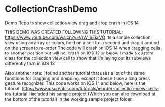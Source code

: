 # CollectionCrashDemo
Demo Repo to show collection view drag and drop crash in iOS 14

THIS DEMO WAS CREATED FOLLOWING THIS TUTORIAL: https://www.youtube.com/watch?v=VrW_6EixIVQ
Its a simple collection view using an array or colors, hold on a cell for a second and drag it around on the screen to re-order
The code will crash on iOS 14 when dragging cells to another position but will not crash on iOS 13 or below
I made a custom class for the collection view cell to show that it's laying out its subviews differently than in iOS 13

Also another note: I found another tutorial that uses a lot of the same functions for dragging and dropping, except it doesn't use a long press gesture recognizer. This code works on iOS 14 and below, here is the tutorial: https://www.ioscreator.com/tutorials/reorder-collection-view-cells-ios-tutorial
I included his sample project (Which you can also download at the bottom of the tutorial) in the working sample project folder.
